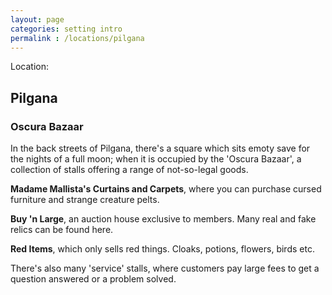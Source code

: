 ```yaml
---
layout: page
categories: setting intro
permalink : /locations/pilgana
---
```


Location:

## Pilgana

### Oscura Bazaar

In the back streets of Pilgana, there's a square which sits emoty save for the nights of a full moon; when it is occupied by the 'Oscura Bazaar', a collection of stalls offering a range of not-so-legal goods.

**Madame Mallista's Curtains and Carpets**, where you can purchase cursed furniture and strange creature pelts.

**Buy 'n Large**, an auction house exclusive to members. Many real and fake relics can be found here.

**Red Items**, which only sells red things. Cloaks, potions, flowers, birds etc.

There's also many 'service' stalls, where customers pay large fees to get a question answered or a problem solved.
